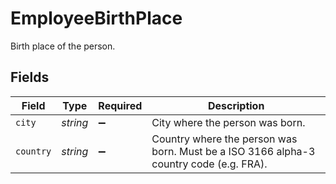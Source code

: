 # EmployeeBirthPlace

Birth place of the person.


## Fields

| Field                                                                                  | Type                                                                                   | Required                                                                               | Description                                                                            |
| -------------------------------------------------------------------------------------- | -------------------------------------------------------------------------------------- | -------------------------------------------------------------------------------------- | -------------------------------------------------------------------------------------- |
| `city`                                                                                 | *string*                                                                               | :heavy_minus_sign:                                                                     | City where the person was born.                                                        |
| `country`                                                                              | *string*                                                                               | :heavy_minus_sign:                                                                     | Country where the person was born. Must be a ISO 3166 alpha-3 country code (e.g. FRA). |